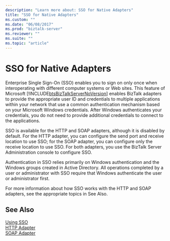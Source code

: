 ```yaml
---
description: "Learn more about: SSO for Native Adapters"
title: "SSO for Native Adapters"
ms.custom: ""
ms.date: "06/08/2017"
ms.prod: "biztalk-server"
ms.reviewer: ""
ms.suite: ""
ms.topic: "article"
---
```

# SSO for Native Adapters
Enterprise Single Sign-On (SSO) enables you to sign on only once when interoperating with different computer systems or Web sites. This feature of Microsoft [!INCLUDE[btsBizTalkServerNoVersion](../includes/btsbiztalkservernoversion-md.md)] enables BizTalk adapters to provide the appropriate user ID and credentials to multiple applications within your network that use a common authentication mechanism based on your Microsoft Windows credentials. After Windows authenticates your credentials, you do not need to provide additional credentials to connect to the applications.  
  
 SSO is available for the HTTP and SOAP adapters, although it is disabled by default. For the HTTP adapter, you can configure the send port and receive location to use SSO; for the SOAP adapter, you can configure only the receive location to use SSO. For both adapters, you use the BizTalk Server Administration console to configure SSO.  
  
 Authentication in SSO relies primarily on Windows authentication and the Windows groups created in Active Directory. All operations completed by a user or administrator with SSO require that Windows authenticate the user or administrator first.  
  
 For more information about how SSO works with the HTTP and SOAP adapters, see the appropriate topics in See Also.  
  
## See Also  
 [Using SSO](../core/using-sso.md)   
 [HTTP Adapter](../core/http-adapter.md)   
 [SOAP Adapter](../core/soap-adapter.md)
